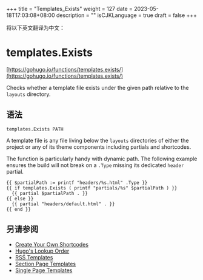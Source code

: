 +++
title = "Templates_Exists"
weight = 127
date = 2023-05-18T17:03:08+08:00
description = ""
isCJKLanguage = true
draft = false
+++

将以下英文翻译为中文：
# templates.Exists

[https://gohugo.io/functions/templates.exists/](https://gohugo.io/functions/templates.exists/)

Checks whether a template file exists under the given path relative to the `layouts` directory.

## 语法

```
templates.Exists PATH
```

A template file is any file living below the `layouts` directories of either the project or any of its theme components including partials and shortcodes.

The function is particularly handy with dynamic path. The following example ensures the build will not break on a `.Type` missing its dedicated `header` partial.

```go-html-template
{{ $partialPath := printf "headers/%s.html" .Type }}
{{ if templates.Exists ( printf "partials/%s" $partialPath ) }}
  {{ partial $partialPath . }}
{{ else }}
  {{ partial "headers/default.html" . }}
{{ end }}
```

## 另请参阅

- [Create Your Own Shortcodes](https://gohugo.io/templates/shortcode-templates/)
- [Hugo's Lookup Order](https://gohugo.io/templates/lookup-order/)
- [RSS Templates](https://gohugo.io/templates/rss/)
- [Section Page Templates](https://gohugo.io/templates/section-templates/)
- [Single Page Templates](https://gohugo.io/templates/single-page-templates/)
